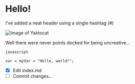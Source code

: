 # Hello!

I've added a neat header using a single hashtag (#)

![Image of Yaktocat](https://octodex.github.com/images/yaktocat.png)

Well there were never points docked for being uncreative...

```
javascript

var = myVar = "Hello, world!";

```
- [x] Edit index.md
- [ ] Commit changes...
